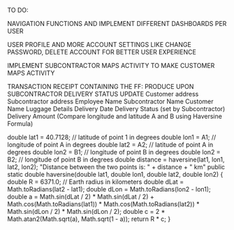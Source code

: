 TO DO:

NAVIGATION FUNCTIONS AND IMPLEMENT DIFFERENT DASHBOARDS PER USER


USER PROFILE AND MORE ACCOUNT SETTINGS LIKE CHANGE PASSWORD, DELETE ACCOUNT FOR BETTER USER EXPERIENCE


IMPLEMENT SUBCONTRACTOR MAPS ACTIVITY TO MAKE CUSTOMER MAPS ACTIVITY


TRANSACTION RECEIPT CONTAINING THE FF: PRODUCE UPON SUBCONTRACTOR DELIVERY STATUS UPDATE
Customer address
Subcontractor address
Employee Name
Subcontractor Name
Customer Name
Luggage Details
Delivery Date
Delivery Status (set by Subcontractor)
Delivery Amount (Compare longitude and latitude A and B using Haversine Formula)


double lat1 = 40.7128; // latitude of point 1 in degrees
        double lon1 = A1; // longitude of point A in degrees
        double lat2 = A2; // latitude of point A in degrees
        double lon2 = B1; // longitude of point B in degrees
        double lon2 = B2; // longitude of point B in degrees
        double distance = haversine(lat1, lon1, lat2, lon2);
        "Distance between the two points is: " + distance + " km"
public static double haversine(double lat1, double lon1, double lat2, double lon2) {
        double R = 6371.0; // Earth radius in kilometers
        double dLat = Math.toRadians(lat2 - lat1);
        double dLon = Math.toRadians(lon2 - lon1);
        double a = Math.sin(dLat / 2) * Math.sin(dLat / 2) +
                   Math.cos(Math.toRadians(lat1)) * Math.cos(Math.toRadians(lat2)) *
                   Math.sin(dLon / 2) * Math.sin(dLon / 2);
        double c = 2 * Math.atan2(Math.sqrt(a), Math.sqrt(1 - a));
        return R * c;
}
